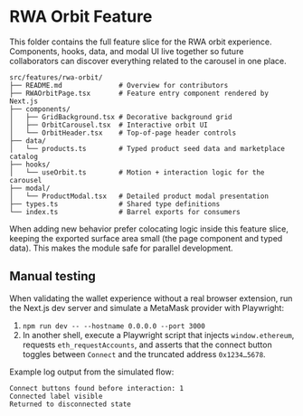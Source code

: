 # RWA Orbit Feature

This folder contains the full feature slice for the RWA orbit experience. Components, hooks, data, and modal UI live together so future collaborators can discover everything related to the carousel in one place.

```
src/features/rwa-orbit/
├── README.md              # Overview for contributors
├── RWAOrbitPage.tsx       # Feature entry component rendered by Next.js
├── components/
│   ├── GridBackground.tsx # Decorative background grid
│   ├── OrbitCarousel.tsx  # Interactive orbit UI
│   └── OrbitHeader.tsx    # Top-of-page header controls
├── data/
│   └── products.ts        # Typed product seed data and marketplace catalog
├── hooks/
│   └── useOrbit.ts        # Motion + interaction logic for the carousel
├── modal/
│   └── ProductModal.tsx   # Detailed product modal presentation
├── types.ts               # Shared type definitions
└── index.ts               # Barrel exports for consumers
```

When adding new behavior prefer colocating logic inside this feature slice, keeping the exported surface area small (the page component and typed data). This makes the module safe for parallel development.

## Manual testing

When validating the wallet experience without a real browser extension, run the Next.js dev server and simulate a MetaMask provider with Playwright:

1. `npm run dev -- --hostname 0.0.0.0 --port 3000`
2. In another shell, execute a Playwright script that injects `window.ethereum`, requests `eth_requestAccounts`, and asserts that the connect button toggles between `Connect` and the truncated address `0x1234…5678`.

Example log output from the simulated flow:

```
Connect buttons found before interaction: 1
Connected label visible
Returned to disconnected state
```
